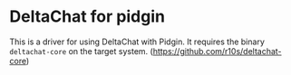 DeltaChat for pidgin
====================

This is a driver for using DeltaChat with Pidgin.
It requires the binary `deltachat-core` on the target system. (https://github.com/r10s/deltachat-core)
